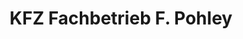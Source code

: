 ---
title: "KFZ Fachbetrieb F. Pohley"
url: /burgpreppach/kfz-fachbetrieb-f-pohley/
shop: Autowerkstatt
---